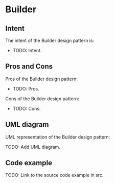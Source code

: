 # Builder

## Intent

The intent of the Builder design pattern is:

- TODO: Intent.

## Pros and Cons

Pros of the Builder design pattern:

- TODO: Pros.

Cons of the Builder design pattern:

- TODO: Cons.

## UML diagram

UML representation of the Builder design pattern:

TODO: Add UML diagram.

## Code example

TODO: Link to the source code example in src.
